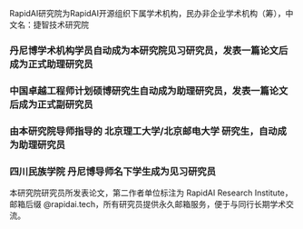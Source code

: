 RapidAI研究院为RapidAI开源组织下属学术机构，民办非企业学术机构（筹），中文名：捷智技术研究院

### 丹尼博学术机构学员自动成为本研究院见习研究员，发表一篇论文后成为正式助理研究员

### 中国卓越工程师计划硕博研究生自动成为助理研究员，发表一篇论文后成为正式副研究员

### 由本研究院导师指导的 北京理工大学/北京邮电大学 研究生，自动成为助理研究员

### 四川民族学院 丹尼博导师名下学生成为见习研究员 

本研究院研究员所发表论文，第二作者单位标注为  RapidAI Research Institute， 邮箱后缀 @rapidai.tech，所有研究员提供永久邮箱服务，便于与同行长期学术交流。
